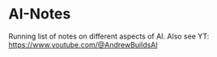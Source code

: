 # AI-Notes
Running list of notes on different aspects of AI. Also see YT: https://www.youtube.com/@AndrewBuildsAI
